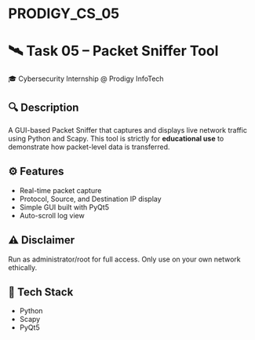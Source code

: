 # PRODIGY_CS_05

# 🛰️ Task 05 – Packet Sniffer Tool

🎓 Cybersecurity Internship @ Prodigy InfoTech

## 🔍 Description
A GUI-based Packet Sniffer that captures and displays live network traffic using Python and Scapy. This tool is strictly for **educational use** to demonstrate how packet-level data is transferred.

## ⚙️ Features
- Real-time packet capture
- Protocol, Source, and Destination IP display
- Simple GUI built with PyQt5
- Auto-scroll log view

## ⚠️ Disclaimer
Run as administrator/root for full access. Only use on your own network ethically.

## 🧰 Tech Stack
- Python
- Scapy
- PyQt5


